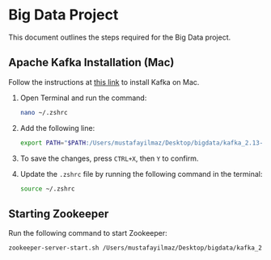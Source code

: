 # Big Data Project

This document outlines the steps required for the Big Data project.

## Apache Kafka Installation (Mac)

Follow the instructions at [this link](https://www.conduktor.io/kafka/how-to-install-apache-kafka-on-mac/) to install Kafka on Mac.

1. Open Terminal and run the command:
    ```bash
    nano ~/.zshrc
    ```

2. Add the following line:
    ```bash
    export PATH="$PATH:/Users/mustafayilmaz/Desktop/bigdata/kafka_2.13-3.6.2/bin"
    ```

3. To save the changes, press `CTRL+X`, then `Y` to confirm.

4. Update the `.zshrc` file by running the following command in the terminal:
    ```bash
    source ~/.zshrc
    ```

## Starting Zookeeper

Run the following command to start Zookeeper:
```bash
zookeeper-server-start.sh /Users/mustafayilmaz/Desktop/bigdata/kafka_2.13-3.6.2/config zookeeper.properties
```
